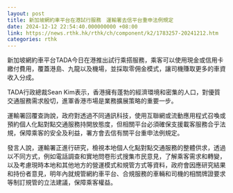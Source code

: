 ```yaml
---
layout: post
title: 新加坡網約車平台在港試行服務　運輸署去信平台重申法例規定
date: 2024-12-12 22:54:40.000000000 +08:00
link: https://news.rthk.hk/rthk/ch/component/k2/1783257-20241212.htm
categories: rthk
---
```


新加坡網約車平台TADA今日在港推出試行乘搭服務，乘客可以使用現金或信用卡繳付費用，覆蓋港島、九龍以及機場，並採取零佣金模式，讓司機賺取更多的車資收入分成。

TADA行政總裁Sean Kim表示，香港擁有蓬勃的經濟環境和密集的人口，對優質交通服務需求殷切，進軍香港市場是業務擴展策略的重要一步。

運輸署回覆查詢說，政府對透過不同通訊科技，使用互聯網或流動應用程式召喚或預約個人化點對點交通服務持開放態度，但相關平台必須確保支援載客服務合乎法規，保障乘客的安全及利益，署方會去信有關平台重申法例規定。

發言人說，運輸署正進行研究，檢視本地個人化點對點交通服務的整體供求，透過以不同方式，例如電話調查和實地問卷形式搜集市民意見，了解乘客需求和轉變，以及考慮現時本地和其他地方的營運模式和規管方式等資料，政府會因應研究結果和持份者意見，明年內就規管網約車平台、合規服務的車輛和司機的相關牌證要求等制訂規管的立法建議，保障乘客權益。
